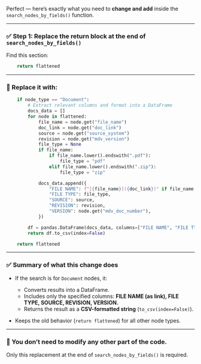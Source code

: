 Perfect — here’s exactly what you need to **change and add** inside the `search_nodes_by_fields()` function.

---

### ✅ Step 1: Replace the **return block** at the end of `search_nodes_by_fields()`

Find this section:

```python
    return flattened
```

---

### 🚀 Replace it with:

```python
    if node_type == "Document":
        # Extract relevant columns and format into a DataFrame
        docs_data = []
        for node in flattened:
            file_name = node.get("file_name")
            doc_link = node.get("doc_link")
            source = node.get("source_system")
            revision = node.get("mdv_version")
            file_type = None
            if file_name:
                if file_name.lower().endswith(".pdf"):
                    file_type = "pdf"
                elif file_name.lower().endswith(".zip"):
                    file_type = "zip"

            docs_data.append({
                "FILE NAME": f"[{file_name}]({doc_link})" if file_name and doc_link else file_name,
                "FILE TYPE": file_type,
                "SOURCE": source,
                "REVISION": revision,
                "VERSION": node.get("mdv_doc_number"),
            })

        df = pandas.DataFrame(docs_data, columns=["FILE NAME", "FILE TYPE", "SOURCE", "REVISION", "VERSION"])
        return df.to_csv(index=False)

    return flattened
```

---

### ✅ Summary of what this change does

* If the search is for `Document` nodes, it:

  * Converts results into a DataFrame.
  * Includes only the specified columns:
    **FILE NAME (as link), FILE TYPE, SOURCE, REVISION, VERSION.**
  * Returns the result as a **CSV-formatted string** (`to_csv(index=False)`).
* Keeps the old behavior (`return flattened`) for all other node types.

---

### 🧩 You don’t need to modify any other part of the code.

Only this replacement at the end of `search_nodes_by_fields()` is required.
